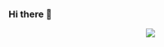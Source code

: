 ### Hi there 👋
<div align="center"> <img src="https://metrics.lecoq.io/sun0225SUN?template=classic&config.timezone=Asia%2FShanghai"> </div>


<!--
**kerwin-yang-yang/kerwin-yang-yang** is a ✨ _special_ ✨ repository because its `README.md` (this file) appears on your GitHub profile.

Here are some ideas to get you started:

- 🔭 I’m currently working on ...
- 🌱 I’m currently learning ...
- 👯 I’m looking to collaborate on ...
- 🤔 I’m looking for help with ...
- 💬 Ask me about ...
- 📫 How to reach me: ...
- 😄 Pronouns: ...
- ⚡ Fun fact: ...
-->

